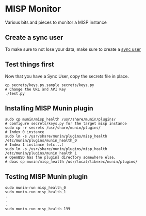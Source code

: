 # MISP Monitor

Various bits and pieces to monitor a MISP instance

## Create a sync user

To make sure to not lose your data, make sure to create a [sync user](https://www.circl.lu/doc/misp/GLOSSARY.html#sync-user)

## Test things first

Now that you have a Sync User, copy the secrets file in place.

```
cp secrets/keys.py.sample secrets/keys.py
# Change the URL and API Key
./test.py
```

## Installing MISP Munin plugin

```
sudo cp munin/misp_health /usr/share/munin/plugins/
# configure secrets/keys.py for the target misp instance
sudo cp -r secrets /usr/share/munin/plugins/
# Index 0 instance
sudo ln -s /usr/share/munin/plugins/misp_health /etc/munin/plugins/munin_health_0
# Index 1 instance (etc...)
sudo ln -s /usr/share/munin/plugins/misp_health /etc/munin/plugins/munin_health_1
# OpenBSD has the plugins directory somewhere else.
# doas cp munin/misp_health /usr/local/libexec/munin/plugins/
```

## Testing MISP Munin plugin

```
sudo munin-run misp_health_0
sudo munin-run misp_health_1
.
.
.
sudo munin-run misp_health 199
```
